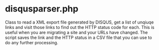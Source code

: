 disqusparser.php
=================

Class to read a XML export file generated by DISQUS, get a list of unqiuqe links and visit those links to find out the HTTP status code for each. This is useful when you are migrating a site and your URLs have changed. The script saves the link and the HTTP status in a CSV file that you can use to do any further processing.

